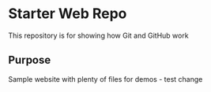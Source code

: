# Starter Web Repo

This repository is for showing how Git and GitHub work

## Purpose

Sample website with plenty of files for demos - test change